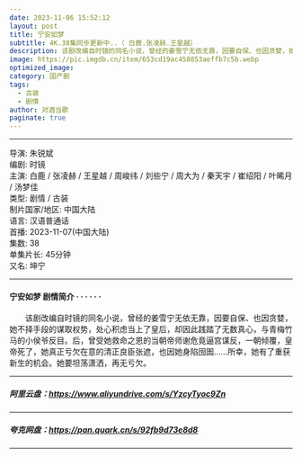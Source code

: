 ```yaml
---
date: 2023-11-06 15:52:12
layout: post
title: 宁安如梦
subtitle: 4K.38集同步更新中..（ 白鹿.张凌赫.王星越）
description: 该剧改编自时镜的同名小说，曾经的姜雪宁无依无靠，因要自保、也因贪婪，她不择手段的谋取权势，处心积虑当上了皇后，却因此践踏了无数真心，与青梅竹马的小侯爷反目。后，曾受她救命之恩的当朝帝师谢危竟逼宫谋反，一朝倾覆，皇帝死了.....
image: https://pic.imgdb.cn/item/653cd19ac458853aeffb7c5b.webp
optimized_image: 
category: 国产剧
tags:
  - 古装
  - 剧情
author: 对酒当歌
paginate: true
---
```


---

导演: 朱锐斌  
编剧: 时镜  
主演: 白鹿 / 张凌赫 / 王星越 / 周峻纬 / 刘些宁 / 周大为 / 秦天宇 / 崔绍阳 / 叶晞月 / 汤梦佳  
类型: 剧情 / 古装  
制片国家/地区: 中国大陆  
语言: 汉语普通话  
首播: 2023-11-07(中国大陆)  
集数: 38  
单集片长: 45分钟  
又名: 坤宁  

---

#### 宁安如梦 剧情简介 · · · · · ·

　　该剧改编自时镜的同名小说，曾经的姜雪宁无依无靠，因要自保、也因贪婪，她不择手段的谋取权势，处心积虑当上了皇后，却因此践踏了无数真心，与青梅竹马的小侯爷反目。后，曾受她救命之恩的当朝帝师谢危竟逼宫谋反，一朝倾覆，皇帝死了，她真正亏欠在意的清正良臣张遮，也因她身陷囹圄……所幸，她有了重获新生的机会。她要坦荡潇洒，再无亏欠。

---

##### 阿里云盘：<https://www.aliyundrive.com/s/YzcyTyoc9Zn>

---

##### 夸克网盘：<https://pan.quark.cn/s/92fb9d73e8d8>

---
